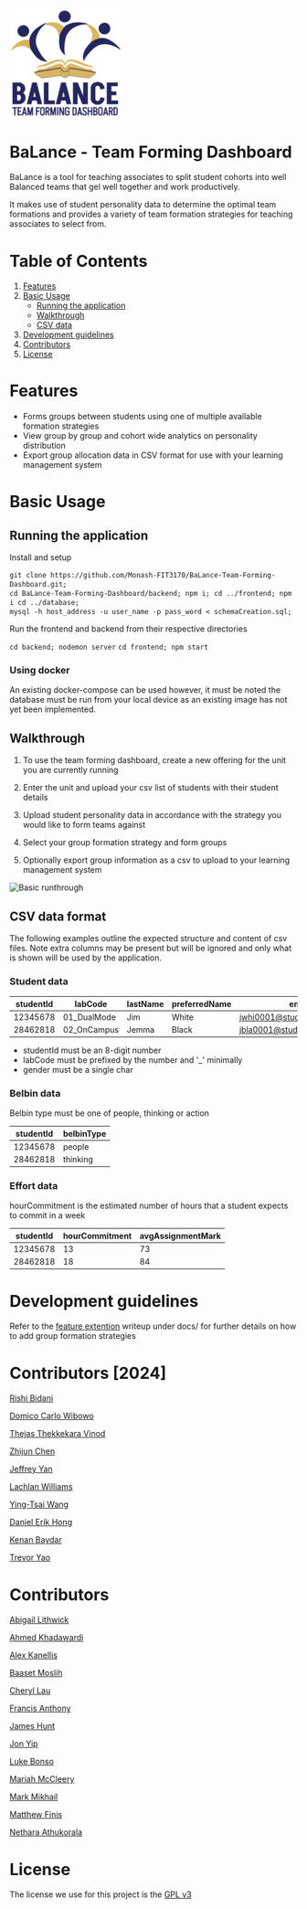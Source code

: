 <img src="/docs/images/balance-logo.png" width="200"/>

# BaLance - Team Forming Dashboard

BaLance is a tool for teaching associates to split student cohorts into well Balanced teams that gel well together
and work productively.

It makes use of student personality data to determine the optimal team formations and provides a variety of team
formation strategies for teaching associates to select from.

# Table of Contents

1. [Features](#features)
2. [Basic Usage](#basic-usage)
   - [Running the application](#running-the-application)
   - [Walkthrough](#walkthrough)
   - [CSV data](#csv-data-format)
3. [Development guidelines](#development-guidelines)
4. [Contributors](#contributors)
5. [License](#license)

# Features

- Forms groups between students using one of multiple available formation strategies
- View group by group and cohort wide analytics on personality distribution
- Export group allocation data in CSV format for use with your learning management system

# Basic Usage

## Running the application

Install and setup

```shell
git clone https://github.com/Monash-FIT3170/BaLance-Team-Forming-Dashboard.git;
cd BaLance-Team-Forming-Dashboard/backend; npm i; cd ../frontend; npm i cd ../database;
mysql -h host_address -u user_name -p pass_word < schemaCreation.sql;
```

Run the frontend and backend from their respective directories

`cd backend; nodemon server`
`cd frontend; npm start`

### Using docker

An existing docker-compose can be used however, it must be noted the database must be
run from your local device as an existing image has not yet been implemented.

## Walkthrough

1. To use the team forming dashboard, create a new offering for the unit you are currently running

2. Enter the unit and upload your csv list of students with their student details

3. Upload student personality data in accordance with the strategy you would like to form teams
   against

4. Select your group formation strategy and form groups

5. Optionally export group information as a csv to upload to your learning management system

![Basic runthrough](docs/videos/basic-runthrough.gif)

## CSV data format

The following examples outline the expected structure and content of csv files. Note extra columns may be present
but will be ignored and only what is shown will be used by the application.

### Student data

| studentId | labCode     | lastName | preferredName | email                       | wam | gender |
| --------- | ----------- | -------- | ------------- | --------------------------- | --- | ------ |
| 12345678  | 01_DualMode | Jim      | White         | jwhi0001@student.monash.edu | 93  | M      |
| 28462818  | 02_OnCampus | Jemma    | Black         | jbla0001@student.monash.edu | 93  | F      |

- studentId must be an 8-digit number
- labCode must be prefixed by the number and '\_' minimally
- gender must be a single char

### Belbin data

Belbin type must be one of people, thinking or action

| studentId | belbinType |
| --------- | ---------- |
| 12345678  | people     |
| 28462818  | thinking   |

### Effort data

hourCommitment is the estimated number of hours that a student expects to commit in a week

| studentId | hourCommitment | avgAssignmentMark |
| --------- | -------------- | ----------------- |
| 12345678  | 13             | 73                |
| 28462818  | 18             | 84                |

# Development guidelines

Refer to the [feature extention](/docs/contributorsGuide/DEVELOPMENT.md) writeup under docs/ for further details on how to add group formation strategies

# Contributors [2024]

[Rishi Bidani](https://github.com/Rishi-Bidani)

[Domico Carlo Wibowo](https://github.com/SetPizzaOnBroil30min)

[Thejas Thekkekara Vinod](https://github.com/Alucardigan)

[Zhijun Chen](https://github.com/ZCStephen)

[Jeffrey Yan](hhttps://github.com/jeffreyyan4)

[Lachlan Williams](https://github.com/LachlanWilliams)

[Ying-Tsai Wang](https://github.com/ying-tsai-wang)

[Daniel Erik Hong](https://github.com/dhon0010)

[Kenan Baydar](https://github.com/kbay0009)

[Trevor Yao](https://github.com/WofWaf)

# Contributors 

[Abigail Lithwick](https://github.com/abigail-rose)

[Ahmed Khadawardi](https://github.com/ahes0001)

[Alex Kanellis](https://github.com/akanel15)

[Baaset Moslih](https://github.com/AbBaSaMo)

[Cheryl Lau](https://github.com/clau-0016)

[Francis Anthony](https://github.com/francisanthony17)

[James Hunt](https://github.com/jhun0012)

[Jon Yip](https://github.com/jon65)

[Luke Bonso](https://github.com/lbon0008)

[Mariah McCleery](https://github.com/MariahMcCleery)

[Mark Mikhail](https://github.com/Mark-Mikhail)

[Matthew Finis](https://github.com/mfin0008)

[Nethara Athukorala](https://github.com/nath0002)

# License

The license we use for this project is the [GPL v3](https://www.gnu.org/licenses/quick-guide-gplv3.html)

